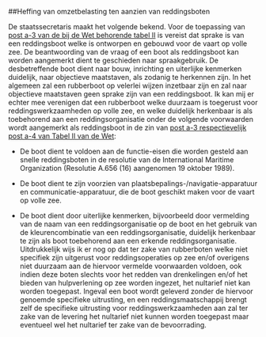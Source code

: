 <meta http-equiv='Content-Type' content='text/html; charset=utf-8' />

##Heffing van omzetbelasting ten aanzien van reddingsboten

De staatssecretaris maakt het volgende bekend.    Voor de toepassing van [post a-3 van de bij de Wet behorende tabel II](../../../../../../../../../wet/wet/op/de/omzetbelasting/1968/BWBR0002629/README.md) is vereist dat sprake is van een reddingsboot welke is ontworpen en gebouwd voor de vaart op volle zee. De beantwoording van de vraag of een boot als reddingsboot kan worden aangemerkt dient te geschieden naar spraakgebruik. De desbetreffende boot dient naar bouw, inrichting en uiterlijke kenmerken duidelijk, naar objectieve maatstaven, als zodanig te herkennen zijn. In het algemeen zal een rubberboot op velerlei wijzen inzetbaar zijn en zal naar objectieve maatstaven geen sprake zijn van een reddingsboot. Ik kan mij er echter mee verenigen dat een rubberboot welke duurzaam is toegerust voor reddingswerkzaamheden op volle zee, en welke duidelijk herkenbaar is als toebehorend aan een reddingsorganisatie onder de volgende voorwaarden wordt aangemerkt als reddingsboot in de zin van [post a-3 respectievelijk post a-4 van Tabel II van de Wet](../../../../../../../../../wet/wet/op/de/omzetbelasting/1968/BWBR0002629/README.md): 

- De boot dient te voldoen aan de functie-eisen die worden gesteld aan snelle reddingsboten in de resolutie van de International Maritime Organization (Resolutie A.656 (16) aangenomen 19 oktober 1989).  

- De boot dient te zijn voorzien van plaatsbepalings-/navigatie-apparatuur en communicatie-apparatuur, die de boot geschikt maken voor de vaart op volle zee.  

- De boot dient door uiterlijke kenmerken, bijvoorbeeld door vermelding van de naam van een reddingsorganisatie op de boot en het gebruik van de kleurencombinatie van een reddingsorganisatie, duidelijk herkenbaar te zijn als boot toebehorend aan een erkende reddingsorganisatie.   Uitdrukkelijk wijs ik er nog op dat ter zake van rubberboten welke niet specifiek zijn uitgerust voor reddingsoperaties op zee en/of overigens niet duurzaam aan de hiervoor vermelde voorwaarden voldoen, ook indien deze boten slechts voor het redden van drenkelingen en/of het bieden van hulpverlening op zee worden ingezet, het nultarief niet kan worden toegepast. Ingeval een boot wordt geleverd zonder de hiervoor genoemde specifieke uitrusting, en een reddingsmaatschappij brengt zelf de specifieke uitrusting voor reddingswerkzaamheden aan zal ter zake van de levering het nultarief niet kunnen worden toegepast maar eventueel wel het nultarief ter zake van de bevoorrading.    
